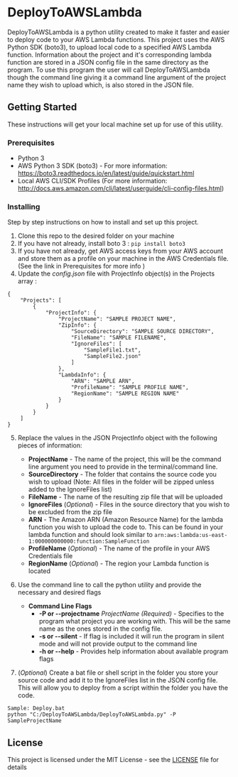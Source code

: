 # DeployToAWSLambda

DeployToAWSLambda is a python utility created to make it faster and easier to deploy code to your AWS Lambda functions. This project uses the AWS Python SDK (boto3), to upload local code to a specified AWS Lambda function. Information about the project and it's corresponding lambda function are stored in a JSON config file in the same directory as the program. To use this program the user will call DeployToAWSLambda though the command line giving it a command line argument of the project name they wish to upload which, is also stored in the JSON file. 

## Getting Started
These instructions will get your local machine set up for use of this utility.

### Prerequisites

- Python 3
- AWS Python 3 SDK (boto3) -  For more information: https://boto3.readthedocs.io/en/latest/guide/quickstart.html
- Local AWS CLI/SDK Profiles (For more information: http://docs.aws.amazon.com/cli/latest/userguide/cli-config-files.html)

### Installing

Step by step instructions on how to install and set up this project.

1. Clone this repo to the desired folder on your machine
2. If you have not already, install boto 3 : 
    ```pip install boto3 ```
3. If you have not already, get AWS access keys from your AWS account and store them as a profile on your machine in the AWS Credentials file. (See the link in Prerequisites for more info )
4. Update the *config.json* file with ProjectInfo object(s) in the Projects array : 

```
{
    "Projects": [
        {
            "ProjectInfo": {
                "ProjectName": "SAMPLE PROJECT NAME",
                "ZipInfo": {
                    "SourceDirectory": "SAMPLE SOURCE DIRECTORY",
                    "FileName": "SAMPLE FILENAME",
                    "IgnoreFiles": [
                        "SampleFile1.txt",
                        "SampleFile2.json"
                    ]
                },
                "LambdaInfo": {
                    "ARN": "SAMPLE ARN",
                    "ProfileName": "SAMPLE PROFILE NAME",
                    "RegionName": "SAMPLE REGION NAME"
                }
            }
        }
    ]
}
```
5. Replace the values in the JSON ProjectInfo object with the following pieces of information:
    - **ProjectName** - The name of the project, this will be the command line argument you need to provide in the terminal/command line.
    - **SourceDirectory** - The folder that contains the source code you wish to upload (Note: All files in the folder will be zipped unless added to the IgnoreFiles list)
    - **FileName** - The name of the resulting zip file that will be uploaded
    - **IgnoreFiles** (*Optional*) - Files in the source directory that you wish to be excluded from the zip file
    - **ARN** - The Amazon ARN (Amazon Resource Name) for the lambda function you wish to upload the code to. This can be found in your lambda function and should look similar to
    ```arn:aws:lambda:us-east-1:000000000000:function:SampleFunction```
    - **ProfileName** (*Optional*) - The name of the profile in your AWS Credentials file
    - **RegionName** (*Optional*) - The region your Lambda function is located

6. Use the command line to call the python utility and provide the necessary and desired flags
    - __Command Line Flags__
        - **-P or --projectname** *ProjectName* *(Required)* - Specifies to the program what project you are working with. This will be the same name as the ones stored in the config file.
        - **-s or --silent** - If flag is included it will run the program in silent mode and will not provide output to the command line
        - **-h or --help** - Provides help information about available program flags

7. (*Optional*) Create a bat file or shell script in the folder you store your source code and add it to the IgnoreFiles list in the JSON config file. This will allow you to deploy from a script within the folder you have the code.

```
Sample: Deploy.bat
python "C:/DeployToAWSLambda/DeployToAWSLambda.py" -P SampleProjectName
```

## License

This project is licensed under the MIT License - see the [LICENSE](LICENSE) file for details
